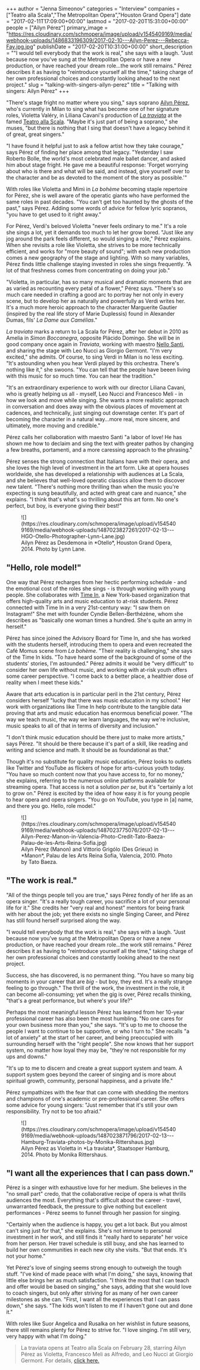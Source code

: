 +++
author = "Jenna Simeonov"
categories = "Interview"
companies = ["Teatro alla Scala","The Metropolitan Opera","Houston Grand Opera"]
date = "2017-02-11T17:09:00+00:00"
lastmod = "2017-02-20T15:31:00+00:00"
people = ["Ailyn Pérez"]
primary_image = "https://res.cloudinary.com/schmopera/image/upload/v1545409169/media/webhook-uploads/1486833196309/2017-02-10---Ailyn-Perez---Rebecca-Fay.jpg.jpg"
publishDate = "2017-02-20T10:31:00+00:00"
short_description = "&quot;I would tell everybody that the work is real,&quot; she says with a laugh. &quot;Just because now you&#039;ve sung at the Metropolitan Opera or have a new production, or have reached your dream role...the work still remains.&quot; Pérez describes it as having to &quot;reintroduce yourself all the time,&quot; taking charge of her own professional choices and constantly looking ahead to the next project."
slug = "talking-with-singers-ailyn-perez"
title = "Talking with singers: Ailyn Pérez"
+++

"There's stage fright no matter where you sing," says soprano [Ailyn Pérez](/scene/people/ailyn-perez/), who's currently in Milan to sing what has become one of her signature roles, Violetta Valéry, in Liliana Cavani's production of [*La traviata*](http://www.teatroallascala.org/en/season/2016-2017/opera/traviata.html) at the famed [Teatro alla Scala](/scene/companies/teatro-alla-scala/). "Maybe it's just part of being a soprano," she muses, "but there is nothing that I sing that doesn't have a legacy behind it of great, great singers."

"I have found it helpful just to ask a fellow artist how they take courage," says Pérez of finding her place among that legacy. "Yesterday I saw Roberto Bolle, the world's most celebrated male ballet dancer, and asked him about stage fright. He gave me a beautiful response: 'Forget worrying about who is there and what will be said, and instead, give yourself over to the character and be as devoted to the moment of the story as possible.'"

With roles like Violetta and Mimì in *La bohème* becoming staple repertoire for Pérez, she is well aware of the operatic giants who have performed the same roles in past decades. "You can't get too haunted by the ghosts of the past," says Pérez. Adding some words of advice for fellow lyric sopranos, "you have to get used to it right away."

For Pérez, Verdi's beloved Violetta "never feels ordinary to me." It's a role she sings a lot, yet it demands too much to let her grow bored. "Just like any jog around the park feels different, so would singing a role," Pérez explains. When she revisits a role like Violetta, she strives to be more technically efficient, and works for "more beauty of sound"; with each new production comes a new geography of the stage and lighting. With so many variables, Pérez finds little challenge staying invested in roles she sings frequently. "A lot of that freshness comes from concentrating on doing your job."

"Violetta, in particular, has so many musical and dramatic moments that are as varied as recounting every petal of a flower," Pérez says. "There's so much care needed in crafting a good arc to portray her not only in every scene, but to develop her as naturally and powerfully as Verdi writes her. It's a much more heroic approach to the character Marguerite Gautier (inspired by the real life story of Marie Duplessis) found in Alexander Dumas, fils' *La Dame aux Camélias*."

*La traviata* marks a return to La Scala for Pérez, after her debut in 2010 as Amelia in *Simon Boccanegra*, opposite Plácido Domingo. She will be in good company once again in *Traviata*, working with maestro [Nello Santi](https://en.wikipedia.org/wiki/Nello_Santi), and sharing the stage with Leo Nucci as Giorgio Germont. "I'm very excited," she admits. Of course, to sing Verdi in Milan is no less exciting. "It's astounding when you hear Verdi played by this orchestra. There's nothing like it," she swoons. "You can tell that the people have beeen living with this music for so much time. You can hear the tradition."

"It's an extraordinary experience to work with our director Liliana Cavani, who is greatly helping us all - myself, Leo Nucci and Francesco Meli - in how we look and move while singing. She wants a more realistic approach in conversation and does away with the obvious places of movement at cadences, and technically, just singing out downstage center. It's part of becoming the character in a natural way...more real, more sincere, and ultimately, more moving and credible."

Pérez calls her collaboration with maestro Santi "a labor of love! He has shown me how to declaim and sing the text with greater pathos by changing a few breaths, portamenti, and a more caressing approach to the phrasing."

Pérez senses the strong connection that Italians have with their opera, and she loves the high level of investment in the art form. Like at opera houses worldwide, she has developed a relationship with audiences at La Scala, and she believes that well-loved operatic classics allow them to discover new talent. "There's nothing more thrilling than when the music you're expecting is sung beautifully, and acted with great care and nuance," she explains. "I think that's what's so thrilling about this art form. No one's perfect, but boy, is everyone giving their best!"

<figure data-type="image">
![](https://res.cloudinary.com/schmopera/image/upload/v1545409169/media/webhook-uploads/1487023827261/2017-02-13---HGO-Otello-Photographer-Lynn-Lane.jpg)
<figcaption>Ailyn Pérez as Desdemona in *Otello*, Houston Grand Opera, 2014. Photo by Lynn Lane.</figcaption>
</figure>

## "Hello, role model!"

One way that Pérez recharges from her hectic performing schedule - and the emotional cost of the roles she sings - is through working with young people. She collaborates with [Time In](http://timeinkids.org/mission/), a New York-based organization that offers high-quality arts and music education to at-risk students. Pérez connected with Time In in a very 21st-century way: "I saw them on Instagram!" She met with founder Cyndie Bellen-Berthézène, whom she describes as "basically one woman times a hundred. She's quite an army in herself."

Pérez has since joined the Advisory Board for Time In, and she has worked with the students herself, introducing them to opera and even recreated the Café Momus scene from *La bohème*. "Their reality is challenging," she says of the Time In kids. "To have heard some of the background of some of the students' stories, I'm astounded." Pérez admits it would be "very difficult" to consider her own life without music, and working with at-risk youth offers some career perspective. "I come back to a better place, a healthier dose of reality when I meet these kids."

Aware that arts education is in particular peril in the 21st century, Pérez considers herself "lucky that there was music education in my school." Her work with organizations like Time In help contribute to the tangible data proving that arts and music education has enormous beneficial power. "The way we teach music, the way we learn languages, the way we're inclusive, music speaks to all of that in terms of diversity and inclusion."

"I don't think music education should be there just to make more artists," says Pérez. "It should be there because it's part of a skill, like reading and writing and science and math. It should be as foundational as that."

Though it's no substitute for quality music education, Pérez looks to outlets like Twitter and YouTube as flickers of hope for arts-curious youth today. "You have so much content now that you have access to, for no money," she explains, referring to the numerous online platforms available for streaming opera. That access is not a solution *per se*, but it's "certainly a lot to grow on." Pérez is excited by the idea of how easy it is for young people to hear opera and opera singers. "You go on YouTube, you type in [a] name, and there you go. Hello, role model."

<figure data-type="image">
![](https://res.cloudinary.com/schmopera/image/upload/v1545409169/media/webhook-uploads/1487023775076/2017-02-13---Ailyn-Perez-Manon-in-Valencia-Photo-Credit-Tato-Baeza-Palau-de-les-Arts-Reina-Sofia.jpg)
<figcaption>Ailyn Pérez (Manon) and Vittorio Grigólo (Des Grieux) in *Manon*, Palau de les Arts Reina Sofia, Valencia, 2010. Photo by Tato Baeza.</figcaption>
</figure>

## "The work is real."

"All of the things people tell you are true," says Pérez fondly of her life as an opera singer. "It's a really tough career, you sacrifice a lot of your personal life for it." She credits her "very real and honest" mentors for being frank with her about the job; yet there exists no single Singing Career, and Pérez has still found herself surprised along the way.

"I would tell everybody that the work is real," she says with a laugh. "Just because now you've sung at the Metropolitan Opera or have a new production, or have reached your dream role...the work still remains." Pérez describes it as having to "reintroduce yourself all the time," taking charge of her own professional choices and constantly looking ahead to the next project.

Success, she has discovered, is no permanent thing. "You have so many big moments in your career that are *big* - but boy, they end. It's a really strange feeling to go through." The thrill of the work, the investment in the role, it can become all-consuming; yet when the gig is over, Pérez recalls thinking, "that's a great performance, but where's your life?"

Perhaps the most meaningful lesson Pérez has learned from her 10-year professional career has also been the most humbling. "No one cares for your own business more than you," she says. "It's up to me to choose the people I want to continue to be supportive, or who I turn to." She recalls "a lot of anxiety" at the start of her career, and being preoccupied with surrounding herself with the "right people". She now knows that her support system, no matter how loyal they may be, "they're not responsible for my ups and downs."

"It's up to me to discern and create a great support system and team. A support system goes beyond the career of singing and is more about spiritual growth, community, personal happiness, and a private life."

Pérez sympathizes with the fear that can come with shedding the mentors and champions of one's academic or pre-professional career. She offers some advice for young singers: "Just remember that it's still your own responsibility. Try not to be too afraid."

<figure data-type="image">
![](https://res.cloudinary.com/schmopera/image/upload/v1545409169/media/webhook-uploads/1487023871796/2017-02-13---Hamburg-Traviata-photos-by-Monika-Rittershaus.jpg)
<figcaption>Ailyn Pérez as Violetta in *La traviata*, Staatsoper Hamburg, 2014. Photo by Monika Rittershaus.</figcaption>
</figure>

## "I want all the experiences that I can pass down."

Pérez is a singer with exhaustive love for her medium. She believes in the "no small part" credo, that the collaborative recipe of opera is what thrills audiences the most. Everything that's difficult about the career - travel, unwarranted feedback, the pressure to give nothing but excellent performances - Pérez seems to funnel through her passion for singing.

"Certainly when the audience is happy, you get a lot back. But you almost can't sing just for that," she explains. She's not immune to personal investment in her work, and still finds it "really hard to separate" her voice from her person. Her travel schedule is still busy, and she has learned to build her own communities in each new city she visits. "But that ends. It's not your home."

Yet Pérez's love of singing seems strong enough to outweigh the tough stuff. "I've kind of made peace with what I'm doing," she says, knowing that little else brings her as much satisfaction. "I think the most that I can teach and offer would be based on singing," she says, adding that she would love to coach singers, but only after striving for as many of her own career milestones as she can. "First, I want all the experiences that I can pass down," she says. "The kids won't listen to me if I haven't gone out and done it."

With roles like Suor Angelica and Rusalka on her wishlist in future seasons, there still remains plenty for Pérez to strive for. "I love singing. I'm still very, very happy with what I'm doing."

>La traviata opens at Teatro alla Scala on February 28, starring Ailyn Pérez as Violetta, Francesco Meli as Alfredo, and Leo Nucci at Giorgio Germont. For details, [click here.](http://www.teatroallascala.org/en/season/2016-2017/opera/traviata.html)
